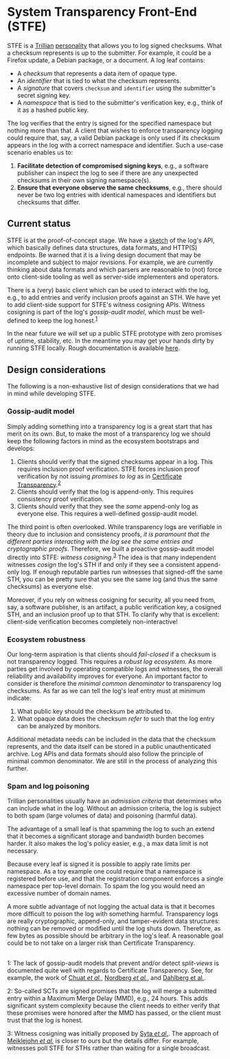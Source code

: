 # System Transparency Front-End (STFE)
STFE is a [Trillian](https://transparency.dev/#trillian)
[personality](https://github.com/google/trillian/blob/master/docs/Personalities.md)
that allows you to log signed checksums.  What a checksum represents is up to
the submitter.  For example, it could be a Firefox update, a Debian package, or
a document.  A log leaf contains:
- A _checksum_ that represents a data item of opaque type.
- An _identifier_ that is tied to what the checksum represents.
- A _signature_ that covers `checksum` and `identifier` using the submitter's
secret signing key.
- A _namespace_ that is tied to the submitter's verification key, e.g., think of
it as a hashed public key.

The log verifies that the entry is signed for the specified namespace but
nothing more than that.  A client that wishes to enforce transparency logging
could require that, say, a valid Debian package is only used if its checksum
appears in the log with a correct namespace and identifier. Such a use-case
scenario enables us to:
1. **Facilitate detection of compromised signing keys**, e.g., a software
publisher can inspect the log to see if there are any unexpected checksums in
their own signing namespace(s).
2. **Ensure that everyone observe the same checksums**, e.g., there should never
be two log entries with identical namespaces and identifiers but checksums that
differ.

## Current status
STFE is at the proof-of-concept stage.  We have a
[sketch](https://github.com/system-transparency/stfe/blob/main/doc/sketch.md) of
the log's API, which basically defines data structures, data formats, and
HTTP(S) endpoints.   Be warned that it is a living design document that may be
incomplete and subject to major revisions.  For example, we are currently
thinking about data formats and which parsers are reasonable to (not) force onto
client-side tooling as well as server-side implementers and operators.

There is a (very) basic client which can be used to interact with the
log, e.g., to add entries and verify inclusion proofs against an STH.  We have
yet to add client-side support for STFE's witness cosigning APIs.  Witness
cosigning is part of the log's _gossip-audit model_, which must be well-defined
to keep the log honest.<sup>[1](#footnote-1)</sup>

In the near future we will set up a public STFE prototype with zero promises of
uptime, stability, etc.  In the meantime you may get your hands dirty by running
STFE locally.  Rough documentation is available
[here](https://github.com/system-transparency/stfe/blob/main/server/README.md).

## Design considerations
The following is a non-exhaustive list of design considerations that we had in
mind while developing STFE.

### Gossip-audit model
Simply adding something into a transparency log is a great start that has merit
on its own.  But, to make the most of a transparency log we should keep the
following factors in mind as the ecosystem bootstraps and develops:
1. Clients should verify that the signed checksums appear in a log.  This
requires inclusion proof verification.  STFE forces inclusion proof verification
by not issuing _promises to log_ as in [Certificate
Transparency](https://tools.ietf.org/html/rfc6962).<sup>[2](#footnote-2)</sup>
2. Clients should verify that the log is append-only.  This requires consistency
proof verification.
3. Clients should verify that they see the _same_ append-only log as everyone
else.  This requires a well-defined gossip-audit model.

The third point is often overlooked.  While transparency logs are verifiable in
theory due to inclusion and consistency proofs, _it is paramount that the
different parties interacting with the log see the same entries and
cryptographic proofs_.  Therefore, we built a proactive gossip-audit model
directly into STFE: _witness cosigning_.<sup>[3](#footnote-3)</sup>
The idea is that many independent witnesses _cosign_ the log's STH if and only
if they see a consistent append-only log.  If enough reputable parties run
witnesses that signed-off the same STH, you can be pretty sure that you see the
same log (and thus the same checksums) as everyone else.

Moreover, if you rely on witness cosigning for security, all you need from, say,
a software publisher, is an artifact, a public verification key, a cosigned STH,
and an inclusion proof up to that STH.  To clarify why that is excellent:
client-side verification becomes completely non-interactive!

### Ecosystem robustness
Our long-term aspiration is that clients should _fail-closed_ if a checksum is
not transparency logged.  This requires a _robust log ecosystem_.  As more
parties get involved by operating compatible logs and witnesses, the overall
reliability and availability improves for everyone.  An important factor to
consider is therefore the _minimal common denominator_ to transparency log
checksums.  As far as we can tell the log's leaf entry must at minimum indicate:
1. What public key should the checksum be attributed to.
2. What opaque data does the checksum _refer to_ such that the log entry can be
analyzed by monitors.

Additional metadata needs can be included in the data that the checksum
represents, and the data itself can be stored in a public unauthenticated
archive.  Log APIs and data formats should also follow the principle of minimal
common denominator.  We are still in the process of analyzing this further.

### Spam and log poisoning
Trillian personalities usually have an _admission criteria_ that determines who
can include what in the log.  Without an admission criteria, the log is subject
to both spam (large volumes of data) and poisoning (harmful data).

The advantage of a small leaf is that spamming the log to such an extend that it
becomes a significant storage and bandwidth burden becomes harder.  It also
makes the log's policy easier, e.g., a max data limit is not necessary.

Because every leaf is signed it is possible to apply rate limits per namespace.
As a toy example one could require that a namespace is registered before use,
and that the registration component enforces a single namespace per top-level
domain.  To spam the log you would need an excessive number of domain names.

A more subtle advantage of not logging the actual data is that it becomes more
difficult to poison the log with something harmful.  Transparency logs are
really cryptographic, append-only, and tamper-evident data structures: nothing
can be removed or modified until the log shuts down.  Therefore, as few bytes as
possible should be arbitrary in the log's leaf.  A reasonable goal could be to
not take on a larger risk than Certificate Transparency.

##
<a name="footnote-1">1</a>:
The lack of gossip-audit models that prevent and/or detect _split-views_ is
documented quite well with regards to Certificate Transparency.  See, for
example, the work of
[Chuat _et al._](https://ieeexplore.ieee.org/stamp/stamp.jsp?tp=&arnumber=7346853),
[Nordberg _et al._](https://tools.ietf.org/html/draft-ietf-trans-gossip-05), and
[Dahlberg et al.](https://sciendo.com/article/10.2478/popets-2021-0024).

<a name="footnote-2">2</a>:
So-called SCTs are signed promises that the log will merge a submitted entry
within a Maximum Merge Delay (MMD), e.g., 24 hours.  This adds significant system
complexity because the client needs to either verify that these promises were
honored after the MMD has passed, or the client must trust that the log is
honest.

<a name="footnote-3">3</a>:
Witness cosigning was initially proposed by [Syta _et al._](https://ieeexplore.ieee.org/stamp/stamp.jsp?tp=&arnumber=7546521).
The approach of [Meiklejohn _et al._](https://arxiv.org/pdf/2011.04551.pdf)
is closer to ours but the details differ.  For example, witnesses poll STFE for
STHs rather than waiting for a single broadcast.
